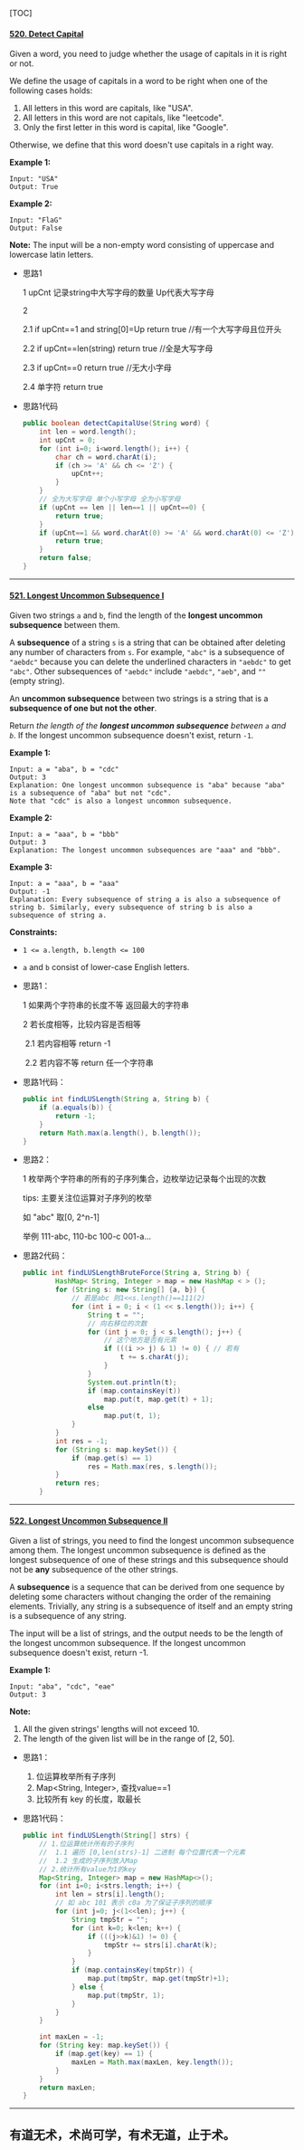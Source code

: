 [TOC]



#### [520. Detect Capital](https://leetcode-cn.com/problems/detect-capital/)

Given a word, you need to judge whether the usage of capitals in it is right or not.

We define the usage of capitals in a word to be right when one of the following cases holds:

1. All letters in this word are capitals, like "USA".
2. All letters in this word are not capitals, like "leetcode".
3. Only the first letter in this word is capital, like "Google".

Otherwise, we define that this word doesn't use capitals in a right way.

 

**Example 1:**

```
Input: "USA"
Output: True
```

 

**Example 2:**

```
Input: "FlaG"
Output: False
```

 

**Note:** The input will be a non-empty word consisting of uppercase and lowercase latin letters.



- 思路1

  1 upCnt 记录string中大写字母的数量 Up代表大写字母

  2 

   2.1 if upCnt==1 and string[0]=Up return true //有一个大写字母且位开头

   2.2 if upCnt==len(string) return true //全是大写字母

   2.3 if upCnt==0 return true //无大小字母

   2.4 单字符 return true

  

- 思路1代码

  ```java
  public boolean detectCapitalUse(String word) {
      int len = word.length();
      int upCnt = 0;
      for (int i=0; i<word.length(); i++) {
          char ch = word.charAt(i);
          if (ch >= 'A' && ch <= 'Z') {
              upCnt++;
          }
      }
      // 全为大写字母 单个小写字母 全为小写字母
      if (upCnt == len || len==1 || upCnt==0) {
          return true;
      }
      if (upCnt==1 && word.charAt(0) >= 'A' && word.charAt(0) <= 'Z') {
          return true;
      }
      return false;
  }
  ```

-------







#### [521. Longest Uncommon Subsequence I](https://leetcode-cn.com/problems/longest-uncommon-subsequence-i/)

Given two strings `a` and `b`, find the length of the **longest uncommon subsequence** between them.

A **subsequence** of a string `s` is a string that can be obtained after deleting any number of characters from `s`. For example, `"abc"` is a subsequence of `"aebdc"` because you can delete the underlined characters in `"aebdc"` to get `"abc"`. Other subsequences of `"aebdc"` include `"aebdc"`, `"aeb"`, and `""` (empty string).

An **uncommon subsequence** between two strings is a string that is a **subsequence of one but not the other**.

Return *the length of the **longest uncommon subsequence** between `a` and `b`*. If the longest uncommon subsequence doesn't exist, return `-1`.

 

**Example 1:**

```
Input: a = "aba", b = "cdc"
Output: 3
Explanation: One longest uncommon subsequence is "aba" because "aba" is a subsequence of "aba" but not "cdc".
Note that "cdc" is also a longest uncommon subsequence.
```

**Example 2:**

```
Input: a = "aaa", b = "bbb"
Output: 3
Explanation: The longest uncommon subsequences are "aaa" and "bbb".
```

**Example 3:**

```
Input: a = "aaa", b = "aaa"
Output: -1
Explanation: Every subsequence of string a is also a subsequence of string b. Similarly, every subsequence of string b is also a subsequence of string a.
```

 

**Constraints:**

- `1 <= a.length, b.length <= 100`
- `a` and `b` consist of lower-case English letters.



- 思路1：

  1 如果两个字符串的长度不等 返回最大的字符串

  2 若长度相等，比较内容是否相等

  ​		2.1 若内容相等 return -1

  ​		2.2 若内容不等 return 任一个字符串

- 思路1代码：

  ```java
  public int findLUSLength(String a, String b) {
      if (a.equals(b)) {
          return -1;
      }
      return Math.max(a.length(), b.length());
  }
  ```



- 思路2：

  1 枚举两个字符串的所有的子序列集合，边枚举边记录每个出现的次数

  tips: 主要关注位运算对子序列的枚举

  如 "abc" 取[0, 2^n-1] 

  举例 111-abc, 110-bc 100-c 001-a... 

- 思路2代码：

  ```java
  public int findLUSLengthBruteForce(String a, String b) {
          HashMap< String, Integer > map = new HashMap < > ();
          for (String s: new String[] {a, b}) {
              // 若是abc 则1<<s.length()==111(2)
              for (int i = 0; i < (1 << s.length()); i++) {
                  String t = "";
                  // 向右移位的次数
                  for (int j = 0; j < s.length(); j++) {
                      // 这个地方是否有元素
                      if (((i >> j) & 1) != 0) { // 若有
                          t += s.charAt(j);
                      }
                  }
                  System.out.println(t);
                  if (map.containsKey(t))
                      map.put(t, map.get(t) + 1);
                  else
                      map.put(t, 1);
              }
          }
          int res = -1;
          for (String s: map.keySet()) {
              if (map.get(s) == 1)
                  res = Math.max(res, s.length());
          }
          return res;
      }
  ```


-------







#### [522. Longest Uncommon Subsequence II](https://leetcode-cn.com/problems/longest-uncommon-subsequence-ii/)

Given a list of strings, you need to find the longest uncommon subsequence among them. The longest uncommon subsequence is defined as the longest subsequence of one of these strings and this subsequence should not be **any** subsequence of the other strings.

A **subsequence** is a sequence that can be derived from one sequence by deleting some characters without changing the order of the remaining elements. Trivially, any string is a subsequence of itself and an empty string is a subsequence of any string.

The input will be a list of strings, and the output needs to be the length of the longest uncommon subsequence. If the longest uncommon subsequence doesn't exist, return -1.

**Example 1:**

```
Input: "aba", "cdc", "eae"
Output: 3
```



**Note:**

1. All the given strings' lengths will not exceed 10.
2. The length of the given list will be in the range of [2, 50].

 

- 思路1：

  1. 位运算枚举所有子序列
  2. Map<String, Integer>, 查找value==1
  3. 比较所有 key 的长度，取最长

- 思路1代码：

  ```java
  public int findLUSLength(String[] strs) {
      // 1.位运算统计所有的子序列
      //  1.1 遍历 [0,len(strs)-1] 二进制 每个位置代表一个元素
      //  1.2 生成的子序列放入Map
      // 2.统计所有value为1的key
      Map<String, Integer> map = new HashMap<>();
      for (int i=0; i<strs.length; i++) {
          int len = strs[i].length();
          // 如 abc 101 表示 c0a 为了保证子序列的顺序
          for (int j=0; j<(1<<len); j++) {
              String tmpStr = "";
              for (int k=0; k<len; k++) {
                  if (((j>>k)&1) != 0) {
                      tmpStr += strs[i].charAt(k);
                  }
              }
              if (map.containsKey(tmpStr)) {
                  map.put(tmpStr, map.get(tmpStr)+1);
              } else {
                  map.put(tmpStr, 1);
              }
          }
      }
  
      int maxLen = -1;
      for (String key: map.keySet()) {
          if (map.get(key) == 1) {
              maxLen = Math.max(maxLen, key.length());
          }
      }
      return maxLen;
  }
  ```

  






-------------------------------


有道无术，术尚可学，有术无道，止于术。
-------------------------------